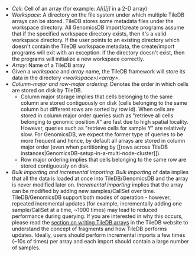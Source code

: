 * _Cell_: Cell of an array (for example: _A[i][j]_ in a 2-D array)
* _Workspace_: A directory on the file system under which multiple TileDB arrays can be stored. TileDB stores some metadata files under the workspace directory. All GenomicsDB import/create programs assume that if the specified workspace 
directory exists, then it's a valid workspace directory. If the user points to an existing directory which doesn't 
contain the TileDB workspace metadata, the create/import programs will exit with an exception. If the directory doesn't 
exist, then the programs will initialize a new workspace correctly.
* _Array_: Name of a TileDB array
* Given a _workspace_ and _array_ name, the TileDB framework will store its data in the directory 
 _\<workspace\>_/_\<array\>_.
* _Column-major and row-major ordering_: Denotes the order in which cells are stored on disk by TileDB. 
    * Column major storage implies that cells belonging to the same column are stored contiguously on disk (cells belonging to the same column but different rows are sorted by row id). When cells are stored in column major order queries such as "retrieve all cells belonging to genomic position _X_" are fast due to high spatial locality. However, queries such as 
"retrieve cells for sample _Y_" are relatively slow. For GenomicsDB, we expect the former type of queries to be more 
frequent and hence, by default all arrays are stored in column major order (even when partitioning by [[rows across TileDB instances|GenomicsDB-setup-in-a-multi-node-cluster]]).
    * Row major ordering implies that cells belonging to the same row are stored contiguously on disk.
* _Bulk importing and incremental importing_: _Bulk importing_ of data implies that all the data is loaded at once into 
TileDB/GenomicsDB and the array is never modified later on. _Incremental importing_ implies that the array can be 
modified by adding new samples/CallSet over time. TileDB/GenomicsDB support both modes of operation - however, repeated 
incremental updates (for example, incrementally adding one sample/CallSet at a time, ~1000 times) may lead to reduced 
performance during querying. If you are interested in why this occurs, please read the [section on writing TileDB 
arrays](http://istc-bigdata.org/tiledb/tutorials/index.html#writing) in the TileDB website to understand the concept of 
fragments and how TileDB performs updates. Ideally, users should perform incremental imports a few times (~10s of times) 
per array and each import should contain a large number of samples.
